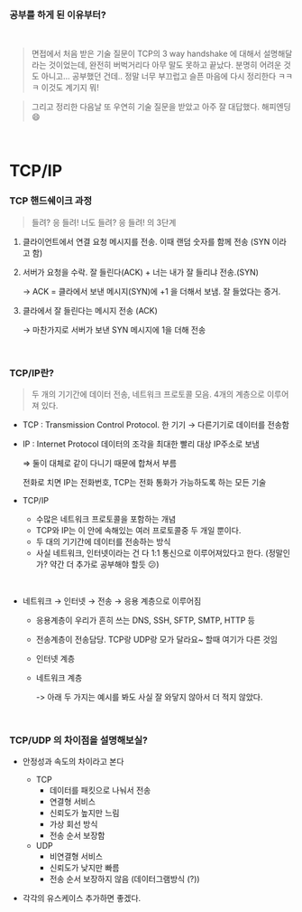 <br/>

### 공부를 하게 된 이유부터?

<br/>

> 면접에서 처음 받은 기술 질문이 TCP의 3 way handshake 에 대해서 설명해달라는 것이었는데, 완전히 버벅거리다 아무 말도 못하고 끝났다. 분명히 어려운 것도 아니고... 공부했던 건데.. 정말 너무 부끄럽고 슬픈 마음에 다시 정리한다 ㅋㅋㅋ 이것도 계기지 뭐!

> 그리고 정리한 다음날 또 우연히 기술 질문을 받았고 아주 잘 대답했다. 해피엔딩 :smile:

<br/>

# TCP/IP 

### TCP 핸드쉐이크 과정

> 들려? 응 들려! 너도 들려? 응 들려! 의 3단계

1. 클라이언트에서 연결 요청 메시지를 전송. 이때 랜덤 숫자를 함께 전송 (SYN 이라고 함)

2. 서버가 요청을 수락. 잘 들린다(ACK) + 너는 내가 잘 들리냐 전송.(SYN)
        
    → ACK = 클라에서 보낸 메시지(SYN)에 +1 을 더해서 보냄. 잘 들었다는 증거. 
        
3. 클라에서 잘 들린다는 메시지 전송 (ACK)
        
    →  마찬가지로  서버가 보낸 SYN 메시지에 1을 더해 전송


<br/>

### TCP/IP란?
> 두 개의 기기간에 데이터 전송, 네트워크 프로토콜 모음. 4개의 계층으로 이루어져 있다.
- TCP : Transmission Control Protocol. 한 기기 → 다른기기로 데이터를 전송함
- IP : Internet Protocol 데이터의 조각을 최대한 빨리 대상 IP주소로 보냄
    
    ⇒ 둘이 대체로 같이 다니기 때문에 합쳐서 부름
    
    전화로 치면 IP는 전화번호, TCP는 전화 통화가 가능하도록 하는 모든 기술
    
- TCP/IP
    - 수많은 네트워크 프로토콜을 포함하는 개념
    - TCP와 IP는 이 안에 속해있는 여러 프로토콜중 두 개일 뿐이다.
    - 두 대의 기기간에 데이터를 전송하는 방식
    - 사실 네트워크, 인터넷이라는 건 다 1:1 통신으로 이루어져있다고 한다. (정말인가? 약간 더 추가로 공부해야 할듯 :confused:)    

<br/>


- 네트워크 → 인터넷 → 전송 → 응용 계층으로 이루어짐
    - 응용계층이 우리가 흔히 쓰는 DNS, SSH, SFTP, SMTP, HTTP 등
    - 전송계층이 전송담당. TCP랑 UDP랑 모가 달라요~ 할때 여기가 다른 것임
    - 인터넷 계층
    - 네트워크 계층
        
        -> 아래 두 가지는 예시를 봐도 사실 잘 와닿지 않아서 더 적지 않았다. 


<br/>


### TCP/UDP 의 차이점을 설명해보실?
- 안정성과 속도의 차이라고 본다
    - TCP
        - 데이터를 패킷으로 나눠서 전송
        - 연결형 서비스
        - 신뢰도가 높지만 느림
        - 가상 회선 방식
        - 전송 순서 보장함
    - UDP
        - 비연결형 서비스
        - 신뢰도가 낮지만 빠름
        - 전송 순서 보장하지 않음 (데이터그램방식 (?))
        
- 각각의 유스케이스 추가하면 좋겠다. 